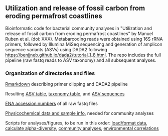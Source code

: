 ## Utilization and release of fossil carbon from eroding permafrost coastlines

Bioinformatic code for bacterial community analyses in "Utilization and release of fossil carbon from eroding permafrost coastlines" by Manuel Ruben et al. (doi: XXX). Metabarcoding reads were obtained using 16S rRNA primers, followed by Illumina MiSeq sequencing and generation of amplicon sequence variants (ASVs) using DADA2 following https://benjjneb.github.io/dada2/tutorial_1_8.html. The repo includes the full pipeline (raw fastq reads to ASV taxonomy) and all subsequent analyses.

### Organization of directories and files

[Rmarkdown](yedomaBacteria.Rmd) describing primer clipping and DADA2 pipeline 

Resulting [ASV table](seqtab.txt), [taxonomy table](tax.txt), and [ASV sequences](ASV.fasta)

[ENA accession numbers](ENA_accessions.txt) of all raw fastq files

[Physicochemical data and sample info](metadata.txt), needed for community analyses

Scripts for analyses/figures, to be run in this order: [load/format data](DataLoad.R), [calculate alpha-diversity](RarefacDiversity.R), [community analyses](Res_Communities.R), [environmental correlations](Res_Correlations.R)

